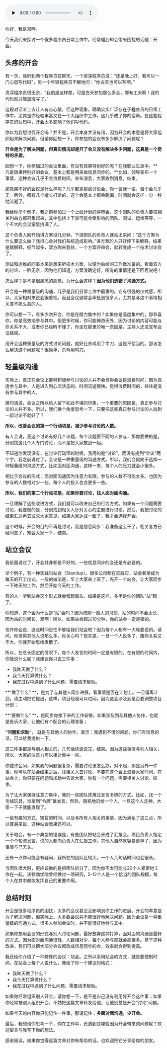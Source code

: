 <audio id="audio" title="22 | 轻量级沟通：你总是在开会吗？" controls="" preload="none"><source id="mp3" src="https://static001.geekbang.org/resource/audio/61/84/610b9bca53d47b7ed447ecece62c0c84.mp3"></audio>

你好，我是郑晔。

今天我们来探讨一个很多程序员日常工作中，经常碰到却会带来困扰的话题：开会。

## 头疼的开会

有一次，我听到两个程序员在聊天。一个资深程序员说：“还是晚上好，我可以一门心思写代码”，另一个年轻程序员不解地问：“你白天也可以写啊。”

资深程序员很无奈，“我倒是这样想，可是白天参加那么多会，哪有工夫啊！我的代码就只能加班写了。”

这段对话听上去让人有点心酸，但这种现象，确确实实广泛存在于程序员的日常工作中，尤其是你经验丰富又在一个大组织中工作，这几乎成了你的宿命。在这些程序员的认知中，开会太多影响了他们写代码。

你以为我想讨伐开会吗？并不是，开会本身并没有错，因为开会的本意是将大家组织起来解决问题。但请你回想一下，你参加的会议有多少解决了问题呢？

**开会是为了解决问题，但真实情况却是开了会又没有解决多少问题，这真是一个奇特的矛盾。**

回想一下，你参加过的会议里面，有没有效果特别好的呢？在我职业生涯中，**凡是效果特别好的会议，基本上都是用来做信息同步的。**比如，领导宣布一个事情，这种会议几乎不会浪费时间。宣布消息，大家收到消息，结束。

那效果不好的会议是什么样呢？几乎都是那些讨论会，你一言我一语，每个会几乎无一例外，都有几个擅长打岔的，这个会基本上都会跑偏，时间就会这样一分一秒地流逝了。

我给你举个例子，我之前参加过一个上线计划的评审会，这个团队的负责人要把相关利益方都召集起来，其中包括上下游可能会受影响的团队、测试、运维等等，一个不大的会议室里挤满了人。

这个负责人刚开始讲方案没几分钟，下游团队的负责人就站出来问：“这个方案为什么要这么做？我担心会对我们系统造成影响。”讲方案的人只好停下来解释。结果是越解释，细节越多，双方你来我往，一个方案评审会，就转变成一个技术讨论会了。

测试和运维的同事本来是想来听技术方案，以便为后续的工作做准备的。看着双方的讨论，一脸无奈，因为他们知道，方案没确定好，所有的事情还是下回再说吧！

怎么样？是不是很熟悉的感觉。为什么会这样？**因为他们选错了沟通方式。**

开会是一种重量级的沟通，几乎是我们日常工作中最重的。它有很强的仪式感，所以，大家相对来说会很重视。而且会议通常会牵扯到很多人，尤其是与这个事情相关度不那么高的人。

你可以想一下，有多少次开会，你是在精力集中的？如果你是高度集中的，那恭喜你，你是高效地参与其中。但更多时候，你可能神游天外，因为讨论的内容可能与你关系不大，或者你已经听不懂了，你坐在那里的唯一原因是，主持人还没宣布会议结束。

用开会这种重量级的方式讨论问题，就好比杀鸡用了牛刀，这是不恰当的。那该怎么解决这个问题呢？很简单，杀鸡用鸡刀。

## 轻量级沟通

实际上，真正在会议上能够积极参与讨论的人并不会觉得会议是浪费时间，因为高度参与其中，人是进入到心流状态的，时间流逝很快。觉得浪费时间的，往往是没有参与其中的人。

换句话说，会议之所以给人留下如此不堪的印象，一个重要的原因是，真正参与讨论的人并不多。所以，我们换个角度思考一下，只要把这些真正参与讨论的人拉到一起讨论不就好了？

**所以，改善会议的第一个行动项是，减少参与讨论的人数。**

有人会说，我这个讨论有好几个议题，每个议题要不同的人参与，那你要做的是，分别找这几个人专门讨论，而不是把大家放到一起。

不知道你发现没有，在讨论行动项的时候，我用的是“讨论”，而没有提到“会议”两个字。我之前说过了，会议是一种重量级的沟通方式。所以，我们会倾向于选择一种轻量级的沟通方式，比如面对面沟通，这样一来，每个人的压力就会小很多。

相比于会议的形式，面对面沟通因为注意力有限，参与的人数不可能太多。也因为参与的人数相对少一些，每个人的投入也会更多一些。

**所以，我们的第二个行动项是，如果你要讨论，找人面对面沟通。**

一旦理解了这些改进方式，我们就可以改进自己的行为方式。如果有一个问题需要讨论，我要做的是，分别找到相关人针对关心的主题进行讨论，然后，我把讨论的结果汇总再去征求大家意见。如果大家达成一致了，我才会选择开会。

这个时候，开会的目的不再是讨论，而是信息同步：我准备这么干了，相关各方已经同意了，知会大家一下，结束。

## 站立会议

我前面说过了，开会并非都是不好的，一些信息同步的会还是有必要的。

举个例子，有一种实践叫站会（Standup）。很多公司都在实践它，站会甚至成为每天的开工仪式。一般的做法是，早上大家来上班了，先开一个站会，让大家同步一下昨天的工作，然后开始今天的工作。

有的人一听到站会这个形式就会皱起眉头。如果是这样，多半是你的团队“站”错了。

你知道，这个会为什么是“站”会吗？因为按照一般人的习惯，站的时间不会太长，因为站的时间长，累啊！所以，如果站会超过10分钟，你的站会一定是错的。

也许你会说，这点时间恐怕不够给我们站会吧？因为每个人都有一大堆要说的。请问，你觉得其他人说那么多，你关心吗？现实是，一旦一个人说多了，跟你关系又不大，你就开始思维发散了。

所以，在总长固定的情况下，每个人发言的时间一定是有限的。在有限的时间内，你能说什么呢？我建议你只说三件事：

- 我昨天做了什么？
- 我今天打算做什么？
- 我在过程中遇到了什么问题，需要请求帮助。

**“做了什么” **，是为了与其他人同步进展，看事情是否在计划上。一旦偏离计划，请主动把它提出，这样，项目经理可以过问，因为这会涉及到是否要调整项目计划；

**“要做什么” **，是同步你接下来的工作安排。如果涉及到与其他人协作，也就是告诉大家，让他们有个配合的心理准备；

**“问题和求助”**， 就是与其他人的协作，表示：我遇到不懂的问题，你们有信息的话，可以给我提供一下。

这三件事都是与别人相关的，几句话快速说完，结束。因为这些事情与别人相关，所以，大家的注意力可以相对集中一些。

你或许会问，如果我的问题很复杂，需要讨论该怎么办。对不起，那是另外一件事，你可以在站会结束之后，找相关人去讨论，不要在这个会上浪费大家时间。在站会上，你只要在问题和求助中告诉大家，你有一个问题，需要相关人讨论，结束。

为了让大家保持注意力集中，我的一些团队还用过发言令牌的方式。比如，找一个毛绒玩具，谁拿到“令牌”谁发言，然后，随机地扔给一个人，一旦这个人走神，大家一下子就能发现了。

一些有趣的方式、短暂的时间，以及与所有人相关的事情，因为满足了这三点，所以普遍来说，这种站会效果还可以。

关于站会，有一个典型的错误是，有些团队把站会开成了汇报会。项目负责人指定一个个轮流发言，说的人都向负责人在汇报工作，其他人自然就容易走神了，因为事情与己无关。

还有一点你可能会有疑问，我所在的团队比较大，一个人几句话时间也会很长。

当团队很大时，更应该做的是把团队拆分了，因为你不太可能与20个人紧密地工作在一起。沃顿商学院曾经做过一项研究，5-12个人是一个恰当的团队规模，每个人在其中都能发挥自己的重要作用。

## 总结时刻

开会是很多程序员的困扰，太多的会议甚至会影响到你工作的进展。开会的本意是为了解决问题，但实际上，大多数会议并不能很好地解决问题。因为会议是一种重量级的沟通方式，很多人参加会议时，并不能很好地参与其中。

如果你想用会议的形式与别人讨论问题，最好放弃这种打算，面对面的沟通是最好的方式。因为面对面沟通很轻，人数相对少，每个人参与度就会高很多。基于这种改进，我们可以把大部分会议都改成信息同步的会，效率就会得到提高。

我还给你介绍了一种特殊的会议：站会。之所以采用站会的方式，就是要控制时间。在站会上每个人说什么，我给了你一个建议的格式：

- 我昨天做了什么？
- 我今天打算做什么？
- 我在过程中遇到了什么问题，需要请求帮助。

如果你经常组织别人开会，请你想一下，是不是自己没有利用好开会这件事；如果你经常被别人组织开会，不妨把这篇文章转发给他，让他别总是开会“讨论”问题。

如果今天的内容你只能记住一件事，那请记住：**多面对面沟通，少开会。**

最后，我想请你思考一下，你在工作中，还遇到过哪些因为开会带来的问题呢？欢迎留言与我写下你的想法。

感谢阅读，如果你觉得这篇文章对你有帮助的话，也欢迎把它分享给你的朋友。
